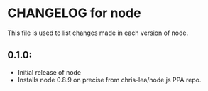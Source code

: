 # CHANGELOG for node

This file is used to list changes made in each version of node.

## 0.1.0:

* Initial release of node
* Installs node 0.8.9 on precise from chris-lea/node.js PPA repo.

